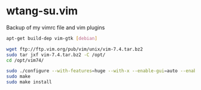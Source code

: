 wtang-su.vim
============

Backup of my vimrc file and vim plugins


``` bash
apt-get build-dep vim-gtk [debian]

wget ftp://ftp.vim.org/pub/vim/unix/vim-7.4.tar.bz2
sudo tar jxf vim-7.4.tar.bz2 -C /opt/
cd /opt/vim74/

sudo ./configure --with-features=huge --with-x --enable-gui=auto --enable-python3interp=yes
sudo make
sudo make install
```
